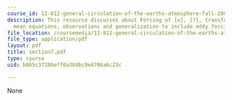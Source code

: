 ```yaml
---
course_id: 12-812-general-circulation-of-the-earths-atmosphere-fall-2005
description: This resource discusses about Forcing of [u], [?], transformed eulerian
  mean equations, observations and generalization to include eddy forcing of condensation.
file_location: /coursemedia/12-812-general-circulation-of-the-earths-atmosphere-fall-2005/b865c3728beff0a3b9bc9e4706a6c23c_section7.pdf
file_type: application/pdf
layout: pdf
title: section7.pdf
type: course
uid: b865c3728beff0a3b9bc9e4706a6c23c

---
```

None